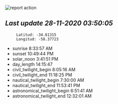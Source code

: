 ![report action](https://github.com/matiasz8/actions-for-reports/workflows/report%20action/badge.svg?branch=develop) 


## *****Last update 28-11-2020 03:50:05*****



		 Latitud: -34.61315
		 Longitud: -58.37723

 - sunrise 	 8:33:57 AM
 - sunset 	 10:49:44 PM
 - solar_noon 	 3:41:51 PM
 - day_length 	 14:15:47
 - civil_twilight_begin 	 8:05:16 AM
 - civil_twilight_end 	 11:18:25 PM
 - nautical_twilight_begin 	 7:30:00 AM
 - nautical_twilight_end 	 11:53:41 PM
 - astronomical_twilight_begin 	 6:51:41 AM
 - astronomical_twilight_end 	 12:32:01 AM
